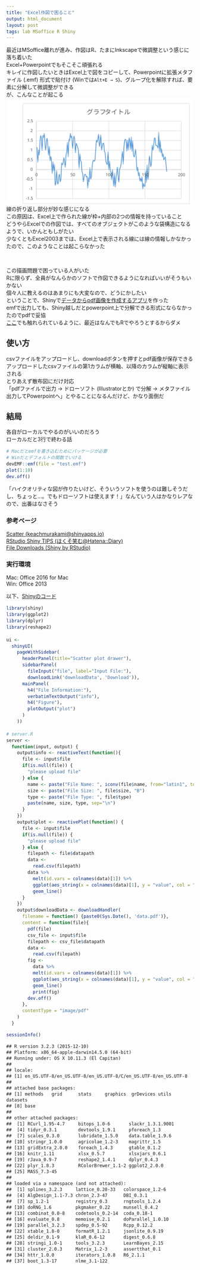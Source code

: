 ```yaml
---
title: "Excel作図で困ること"
output: html_document
layout: post
tags: lab MSoffice R Shiny
---
```





最近はMSoffice離れが進み、作図はR、たまにInkscapeで微調整という感じに落ち着いた  
Excel+Powerpointでもそこそこ頑張れる  
キレイに作図したいときはExcel上で図をコピーして、Powerpointに拡張メタファイル (.emf) 形式で貼付け (Winでは`Alt+E → S`)、グループ化を解除すれば、要素に分解して微調整ができる   
が、こんなことが起こる  
![sine_noise](/figure/source/2016-02-29-MSofficeFigure/sine_noise.svg)  
線の折り返し部分が妙な感じになる  
この原因は、Excel上で作られた線が枠+内部の2つの情報を持っていること  
どうやらExcelでの作図では、すべてのオブジェクトがこのような袋構造になるようで、いかんともしがたい  
少なくともExcel2003までは、Excel上で表示される線には線の情報しかなかったので、このようなことは起こらなかった  

<br>

この描画問題で困っている人がいた    
Rに限らず、全員がなんらかのソフトで作図できるようになればいいがそうもいかない  
個々人に教えるのはあまりにも大変なので、どうにかしたい  
ということで、Shinyで[データからpdf画像を作成するアプリ](https://keachmurakami.shinyapps.io/Scatter/)を作った  
emfで出力しても、Shiny越しだとpowerpoint上で分解できる形式にならなかったのでpdfで妥協  
[ここ](http://d.hatena.ne.jp/hoxo_m/20121228/p1)でも触れられているように、最近はなんでもRでやろうとするからダメ  

## 使い方  
csvファイルをアップロードし、downloadボタンを押すとpdf画像が保存できる  
アップロードしたcsvファイルの第1カラムが横軸、以降のカラムが縦軸に表示される  
とりあえず散布図にだけ対応  
「pdfファイルで出力 → ドローソフト (Illustratorとか) で分解 → メタファイル出力してPowerpointへ」とやることになるんだけど、かなり面倒だ  

## 結局　
各自がローカルでやるのがいいのだろう  
ローカルだと3行で終わる話   

```r
# Macだとemfを書き込むためにパッケージが必要
# Winだとデフォルトの関数でいける
devEMF::emf(file = "test.emf")
plot(1:10)
dev.off()
```

「ハイクオリティな図が作りたいけど、そういうソフトを使うのは難しそうだし、ちょっと...。でもドローソフトは使えます！」なんていう人はかなりレアなので、出番はなさそう  

### 参考ページ  
[Scatter (keachmurakami@shinyapps.io)](https://keachmurakami.shinyapps.io/Scatter/)  
[RStudio Shiny TIPS (ほくそ笑む@Hatena::Diary)](http://d.hatena.ne.jp/hoxo_m/20121228/p1)  
[File Downloads (Shiny by RStudio)](http://shiny.rstudio.com/reference/shiny/latest/downloadHandler.html)  

### 実行環境  
Mac: Office 2016 for Mac  
Win: Office 2013  

以下、[Shinyのコード](https://github.com/KeachMurakami/KeachMurakami.github.io/blob/master/_shiny/MakeScatter/app.R)  

```r
library(shiny)
library(ggplot2)
library(dplyr)
library(reshape2)

ui <-
  shinyUI(
    pageWithSidebar(
      headerPanel(title="Scatter plot drawer"),
      sidebarPanel(
        fileInput("file", label="Input File:"),
        downloadLink('downloadData', 'Download')),
      mainPanel(
        h4("File Information:"),
        verbatimTextOutput("info"),
        h4("Figure"),
        plotOutput("plot")
      )
    ))

# server.R
server <-
  function(input, output) {
    output$info <- reactiveText(function(){
      file <- input$file
      if(is.null(file)) {
        "please upload file"
      } else {
        name <- paste("File Name: ", iconv(file$name, from="latin1", to="UTF-8"))
        size <- paste("File Size: ", file$size, "B")
        type <- paste("File Type: ", file$type)
        paste(name, size, type, sep="\n")
      }
    })
    output$plot <- reactivePlot(function() {
      file <- input$file
      if(is.null(file)) {
        "please upload file"
      } else {
        filepath <- file$datapath
        data <-
          read.csv(filepath) 
        data %>%
          melt(id.vars = colnames(data)[1]) %>%
          ggplot(aes_string(x = colnames(data)[1], y = "value", col = "variable")) +
          geom_line()
      }
    })
    output$downloadData <- downloadHandler(
      filename = function() {paste0(Sys.Date(), 'data.pdf')},
      content = function(file){
        pdf(file)
        csv_file <- input$file
        filepath <- csv_file$datapath
        data <-
          read.csv(filepath) 
        fig <-
          data %>%
          melt(id.vars = colnames(data)[1]) %>%
          ggplot(aes_string(x = colnames(data)[1], y = "value", col = "variable")) +
          geom_line()
          print(fig)
        dev.off()
      },
      contentType = "image/pdf"
    )
  }
```


```r
sessionInfo()
```

```
## R version 3.2.3 (2015-12-10)
## Platform: x86_64-apple-darwin14.5.0 (64-bit)
## Running under: OS X 10.11.3 (El Capitan)
## 
## locale:
## [1] en_US.UTF-8/en_US.UTF-8/en_US.UTF-8/C/en_US.UTF-8/en_US.UTF-8
## 
## attached base packages:
## [1] methods   grid      stats     graphics  grDevices utils     datasets 
## [8] base     
## 
## other attached packages:
##  [1] RCurl_1.95-4.7     bitops_1.0-6       slackr_1.3.1.9001 
##  [4] tidyr_0.3.1        devtools_1.9.1     pforeach_1.3      
##  [7] scales_0.3.0       lubridate_1.5.0    data.table_1.9.6  
## [10] stringr_1.0.0      agricolae_1.2-3    magrittr_1.5      
## [13] gridExtra_2.0.0    foreach_1.4.3      gtable_0.1.2      
## [16] knitr_1.11         xlsx_0.5.7         xlsxjars_0.6.1    
## [19] rJava_0.9-7        reshape2_1.4.1     dplyr_0.4.3       
## [22] plyr_1.8.3         RColorBrewer_1.1-2 ggplot2_2.0.0     
## [25] MASS_7.3-45       
## 
## loaded via a namespace (and not attached):
##  [1] splines_3.2.3     lattice_0.20-33   colorspace_1.2-6 
##  [4] AlgDesign_1.1-7.3 chron_2.3-47      DBI_0.3.1        
##  [7] sp_1.2-1          registry_0.3      rngtools_1.2.4   
## [10] doRNG_1.6         pkgmaker_0.22     munsell_0.4.2    
## [13] combinat_0.0-8    codetools_0.2-14  coda_0.18-1      
## [16] evaluate_0.8      memoise_0.2.1     doParallel_1.0.10
## [19] parallel_3.2.3    spdep_0.5-92      Rcpp_0.12.2      
## [22] xtable_1.8-0      formatR_1.2.1     jsonlite_0.9.19  
## [25] deldir_0.1-9      klaR_0.6-12       digest_0.6.8     
## [28] stringi_1.0-1     tools_3.2.3       LearnBayes_2.15  
## [31] cluster_2.0.3     Matrix_1.2-3      assertthat_0.1   
## [34] httr_1.0.0        iterators_1.0.8   R6_2.1.1         
## [37] boot_1.3-17       nlme_3.1-122
```
